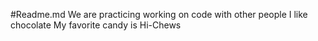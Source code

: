 #Readme.md
We are practicing working on code with other people
I like chocolate
My favorite candy is Hi-Chews
